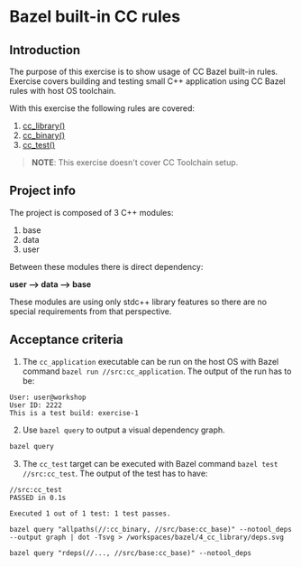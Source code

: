 # Bazel built-in CC rules

## Introduction

The purpose of this exercise is to show usage of CC Bazel built-in rules. Exercise covers building and testing small C++ application using CC Bazel rules with host OS toolchain.

With this exercise the following rules are covered:

1.	[cc_library()](https://docs.bazel.build/versions/master/be/c-cpp.html#cc_library)
2.	[cc_binary()](https://docs.bazel.build/versions/master/be/c-cpp.html#cc_binary)
3.  [cc_test()](https://docs.bazel.build/versions/master/be/c-cpp.html#cc_test)

> **NOTE**: This exercise doesn't cover CC Toolchain setup.

## Project info

The project is composed of 3 C++ modules:
1.	base
2.	data
3.	user

Between these modules there is direct dependency:

**user --> data --> base**

These modules are using only stdc++ library features so there are no special requirements from that perspective.


## Acceptance criteria

1. The `cc_application` executable can be run on the host OS with Bazel command `bazel run //src:cc_application`. The output of the run has to be:

```
User: user@workshop
User ID: 2222
This is a test build: exercise-1
```

2. Use `bazel query` to output a visual dependency graph.

```bash
bazel query
```

3. The `cc_test` target can be executed with Bazel command `bazel test //src:cc_test`. The output of the test has to have:

```
//src:cc_test                                                            PASSED in 0.1s

Executed 1 out of 1 test: 1 test passes.
```


```
bazel query "allpaths(//:cc_binary, //src/base:cc_base)" --notool_deps --output graph | dot -Tsvg > /workspaces/bazel/4_cc_library/deps.svg
```


```
bazel query "rdeps(//..., //src/base:cc_base)" --notool_deps
```
